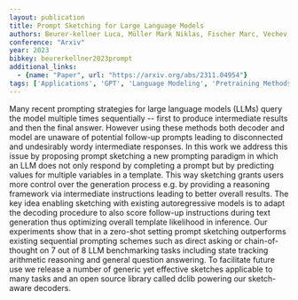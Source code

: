 ```yaml
---
layout: publication
title: Prompt Sketching for Large Language Models
authors: Beurer-kellner Luca, Müller Mark Niklas, Fischer Marc, Vechev Martin
conference: "Arxiv"
year: 2023
bibkey: beurerkellner2023prompt
additional_links:
  - {name: "Paper", url: "https://arxiv.org/abs/2311.04954"}
tags: ['Applications', 'GPT', 'Language Modeling', 'Pretraining Methods', 'Prompting', 'Tools']
---
```

Many recent prompting strategies for large language models (LLMs) query the model multiple times sequentially -- first to produce intermediate results and then the final answer. However using these methods both decoder and model are unaware of potential follow-up prompts leading to disconnected and undesirably wordy intermediate responses. In this work we address this issue by proposing prompt sketching a new prompting paradigm in which an LLM does not only respond by completing a prompt but by predicting values for multiple variables in a template. This way sketching grants users more control over the generation process e.g. by providing a reasoning framework via intermediate instructions leading to better overall results. The key idea enabling sketching with existing autoregressive models is to adapt the decoding procedure to also score follow-up instructions during text generation thus optimizing overall template likelihood in inference. Our experiments show that in a zero-shot setting prompt sketching outperforms existing sequential prompting schemes such as direct asking or chain-of-thought on 7 out of 8 LLM benchmarking tasks including state tracking arithmetic reasoning and general question answering. To facilitate future use we release a number of generic yet effective sketches applicable to many tasks and an open source library called dclib powering our sketch-aware decoders.
